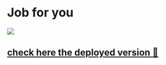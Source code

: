 # Job for you

![](https://media.giphy.com/media/3ornkeA6BgebRyJjfW/giphy.gif)

## [check here the deployed version 👋](https://job-for-you.netlify.app/jobs)
